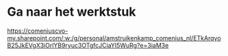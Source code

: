 # Ga naar het werktstuk
https://comeniuscvo-my.sharepoint.com/:w:/g/personal/amstruikenkamp_comenius_nl/ETkArqyoB25JkEVgX3iOrlYB9ryuc3OTgfcJCiaYI5WuRg?e=3iaM3e
